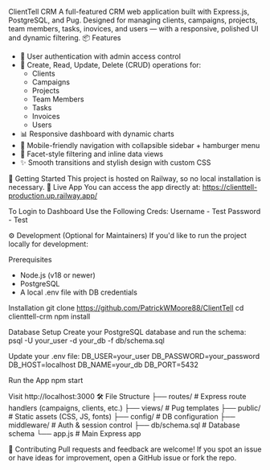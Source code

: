 ClientTell CRM
A full-featured CRM web application built with Express.js, PostgreSQL, and Pug. Designed for managing clients, campaigns, projects, team members, tasks, inovices, and users — with a responsive, polished UI and dynamic filtering.
📦 Features
- 🔐 User authentication with admin access control
- 📁 Create, Read, Update, Delete (CRUD) operations for:
    - Clients
    - Campaigns
    - Projects
    - Team Members
    - Tasks
    - Invoices
    - Users
- 📊 Responsive dashboard with dynamic charts
- 📱 Mobile-friendly navigation with collapsible sidebar + hamburger menu
- 🔎 Facet-style filtering and inline data views
- ✨ Smooth transitions and stylish design with custom CSS

🚀 Getting Started
This project is hosted on Railway, so no local installation is necessary.
🔗 Live App
You can access the app directly at:
https://clienttell-production.up.railway.app/

To Login to Dashboard Use the Following Creds:
Username - Test
Password - Test




⚙️ Development (Optional for Maintainers)
If you'd like to run the project locally for development:

Prerequisites
- Node.js (v18 or newer)
- PostgreSQL
- A local .env file with DB credentials


Installation
git clone https://github.com/PatrickWMoore88/ClientTell
cd clienttell-crm
npm install


Database Setup
Create your PostgreSQL database and run the schema:
psql -U your_user -d your_db -f db/schema.sql


Update your .env file:
DB_USER=your_user
DB_PASSWORD=your_password
DB_HOST=localhost
DB_NAME=your_db
DB_PORT=5432


Run the App
npm start


Visit http://localhost:3000
🛠 File Structure
├── routes/             # Express route handlers (campaigns, clients, etc.)
├── views/              # Pug templates
├── public/             # Static assets (CSS, JS, fonts)
├── config/             # DB configuration
├── middleware/         # Auth & session control
├── db/schema.sql       # Database schema
└── app.js              # Main Express app


🤝 Contributing
Pull requests and feedback are welcome! If you spot an issue or have ideas for improvement, open a GitHub issue or fork the repo.
